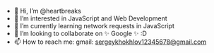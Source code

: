 - 👋 Hi, I’m @heartbreaks
- 👀 I’m interested in JavaScript and Web Development
- 🌱 I’m currently learning network requests  in JavaScript
- 💞️ I’m looking to collaborate on ✨ Google ✨ :D
- 📫 How to reach me: gmail: sergeykhokhlov12345678@gmail.com

<!---
heartbreaks/heartbreaks is a ✨ special ✨ repository because its `README.md` (this file) appears on your GitHub profile.
--->
